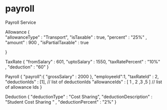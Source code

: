# payroll
Payroll Service

Allowance
{   
	  "allowanceType" : "Transport",
	  "isTaxable" : true,
	  "percent" : "25%" ,
	  "amount" : 900 ,
	  "isPartialTaxable" : true
	 
}

TaxRate
{
	 "fromSalary" : 601,
	 "uptoSalary" : 1550,
	 "taxRatePercent" : "10%" ,
	 "deduction" : "60" 
}

Payroll
{
"payroll":{
         	"grossSalary" : 2000
 },
 "employeeId":1,
 "taxRateId" : 2,
 "deductionIds" : [1], // list of deductionIds 
 "allowanceIds" : [ 1 , 2 ,3 ,5 ] // list of allowance Ids
}

Deduction
{
	 "deductionType" : "Cost Sharing",
	 "deductionDescription" : "Student Cost Sharing " ,
	 "deductionPercent" : "2%" 
}


